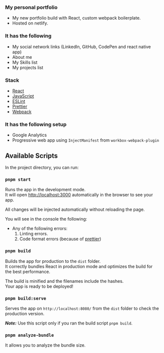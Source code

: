 ### My personal portfolio

- My new portfolio build with React, custom webpack boilerplate.
- Hosted on netlify.

### It has the following
- My social network links (LinkedIn, GitHub, CodePen and react native app)
- About me
- My Skills list
- My projects list

### Stack
- [React](https://reactjs.org/)
- [JavaScript](https://www.javascript.com/)
- [ESLint](https://eslint.org/)
- [Prettier](https://prettier.io/)
- [Webpack](https://webpack.js.org/)

### It has the following setup
- Google Analytics
- Progressive web app using `InjectManifest` from `workbox-webpack-plugin`

## Available Scripts

In the project directory, you can run:

### `pnpm start`

Runs the app in the development mode.<br>
It will open [http://localhost:3000](http://localhost:3000) automatically in the browser to see your app.

All changes will be injected automatically without reloading the page.<br>

You will see in the console the following:

- Any of the following errors:
    1. Linting errors.
    2. Code format errors (because of [prettier](https://prettier.io/))

### `pnpm build`

Builds the app for production to the `dist` folder.<br>
It correctly bundles React in production mode and optimizes the build for the best performance.

The build is minified and the filenames include the hashes.<br>
Your app is ready to be deployed!

### `pnpm build:serve`

Serves the app on `http://localhost:8080/` from the `dist` folder to check the production version.

**_Note:_** Use this script only if you ran the build script `pnpm build`.

### `pnpm analyze-bundle`

It allows you to analyze the bundle size.